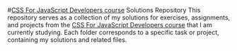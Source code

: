 #[CSS For JavaScript Developers course](https://css-for-js.dev) Solutions Repository
This repository serves as a collection of my solutions for exercises, assignments, and projects from the [CSS For JavaScript Developers course](https://css-for-js.dev) that I am currently studying. Each folder corresponds to a specific task or project, containing my solutions and related files.
